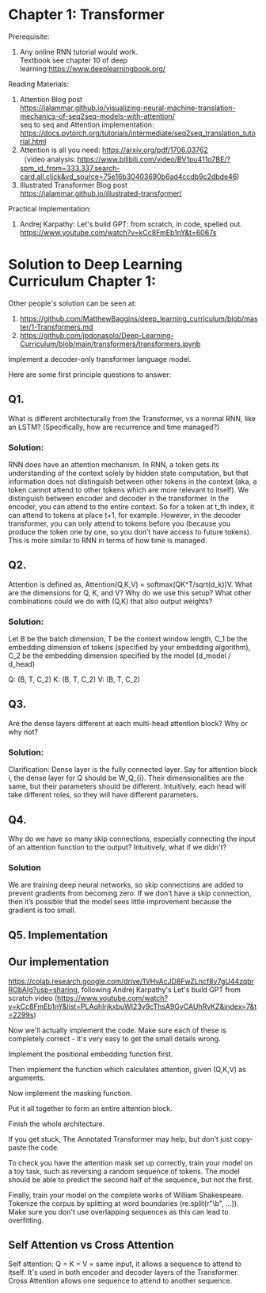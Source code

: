# Chapter 1: Transformer

Prerequisite:
1. Any online RNN tutorial would work. <br>
Textbook see chapter 10 of deep learning:https://www.deeplearningbook.org/<br>

Reading Materials:
1. Attention Blog post <br>
   https://jalammar.github.io/visualizing-neural-machine-translation-mechanics-of-seq2seq-models-with-attention/<br>
   seq to seq and Attention implementation: https://docs.pytorch.org/tutorials/intermediate/seq2seq_translation_tutorial.html<br>
2. Attention is all you need: https://arxiv.org/pdf/1706.03762 <br>
（video analysis: https://www.bilibili.com/video/BV1pu411o7BE/?spm_id_from=333.337.search-card.all.click&vd_source=75e16b30403690b6ad4ccdb9c2dbde46)
3. Illustrated Transformer Blog post <br>
    https://jalammar.github.io/illustrated-transformer/

Practical Implementation:
1. Andrej Karpathy: Let's build GPT: from scratch, in code, spelled out. <br>
 https://www.youtube.com/watch?v=kCc8FmEb1nY&t=6067s
 
# Solution to Deep Learning Curriculum Chapter 1:
Other people's solution can be seen at:
1. https://github.com/MatthewBaggins/deep_learning_curriculum/blob/master/1-Transformers.md
2. https://github.com/jpdonasolo/Deep-Learning-Curriculum/blob/main/transformers/transformers.ipynb
 
Implement a decoder-only transformer language model.

Here are some first principle questions to answer:
## Q1. 
What is different architecturally from the Transformer, vs a normal RNN, like an LSTM? (Specifically, how are recurrence and time managed?)
### Solution:
RNN does have an attention mechanism. In RNN, a token gets its understanding of the context solely by hidden state computation, but that information does not distinguish between other tokens in the context (aka, a token cannot attend to other tokens which are more relevant to itself).
We distinguish between encoder and decoder in the transformer. In the encoder, you can attend to the entire context. So for a token at t_th index, it can attend to tokens at place t+1, for example. However, in the decoder transformer, you can only attend to tokens before you (because you produce the token one by one, so you don’t have access to future tokens). This is more similar to RNN in terms of how time is managed. 

## Q2. 
Attention is defined as, Attention(Q,K,V) = softmax(QK^T/sqrt(d_k))V. What are the dimensions for Q, K, and V? Why do we use this setup? What other combinations could we do with (Q,K) that also output weights?
### Solution:
Let B be the batch dimension, T be the context window length, C_1 be the embedding dimension of tokens (specified by your embedding algorithm), C_2 be the embedding dimension specified by the model (d_model / d_head)

Q: (B, T, C_2)
K: (B, T, C_2)
V: (B, T, C_2)

## Q3. 
Are the dense layers different at each multi-head attention block? Why or why not?
### Solution:
Clarification: Dense layer is the fully connected layer. Say for attention block i, the dense layer for Q should be W_Q_{i}. 
Their dimensionalities are the same, but their parameters should be different. Intuitively, each head will take different roles, so they will have different parameters. 


## Q4. 
Why do we have so many skip connections, especially connecting the input of an attention function to the output? Intuitively, what if we didn't?

### Solution
We are training deep neural networks, so skip connections are added to prevent gradients from becoming zero. If we don’t have a skip connection, then it’s possible that the model sees little improvement because the gradient is too small.


## Q5. Implementation

## Our implementation 
https://colab.research.google.com/drive/1VHvAcJD8FwZLncf8y7gU44zqbrRObAIg?usp=sharing, following Andrej Karpathy's Let's build GPT from scratch video (https://www.youtube.com/watch?v=kCc8FmEb1nY&list=PLAqhIrjkxbuWI23v9cThsA9GvCAUhRvKZ&index=7&t=2299s) 



Now we'll actually implement the code. Make sure each of these is completely correct - it's very easy to get the small details wrong.

Implement the positional embedding function first.

Then implement the function which calculates attention, given (Q,K,V) as arguments.

Now implement the masking function.

Put it all together to form an entire attention block.

Finish the whole architecture.

If you get stuck, The Annotated Transformer may help, but don't just copy-paste the code.

To check you have the attention mask set up correctly, train your model on a toy task, such as reversing a random sequence of tokens. The model should be able to predict the second half of the sequence, but not the first.

Finally, train your model on the complete works of William Shakespeare. Tokenize the corpus by splitting at word boundaries (re.split(r"\b", ...)). Make sure you don't use overlapping sequences as this can lead to overfitting.


## Self Attention vs Cross Attention
Self attention: Q = K = V = same input, it allows a sequence to attend to itself. It's used in both encoder and decoder layers of the Transformer. Cross Attention allows one sequence to attend to another sequence. 
